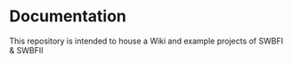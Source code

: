 # Documentation
This repository is intended to house a Wiki and example projects of SWBFI &amp; SWBFII 
